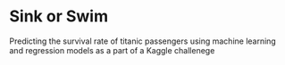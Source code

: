 # Sink or Swim
Predicting the survival rate of titanic passengers using machine learning and regression models as a part of a Kaggle challenege
